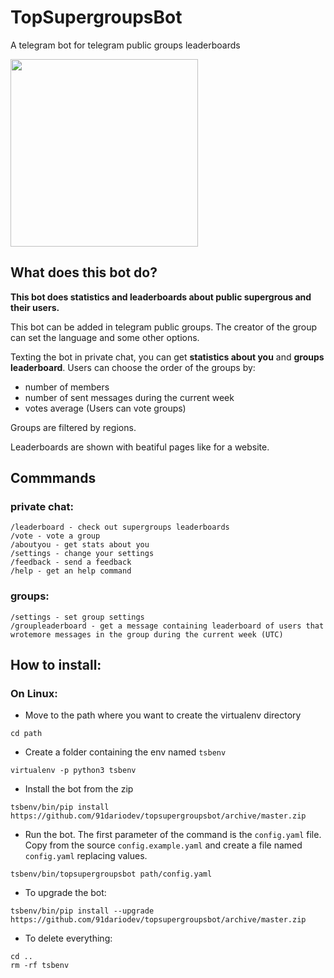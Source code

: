 # TopSupergroupsBot
A telegram bot for telegram public groups leaderboards

<img src="../master/resources/logo/trasparencylogo.png" width="300">

## What does this bot do?
**This bot does statistics and leaderboards about public supergrous and their users.**


This bot can be added in telegram public groups. The creator of the group can set the language and some other options.

Texting the bot in private chat, you can get **statistics about you** and **groups leaderboard**. Users can choose the order of the groups by:

- number of members
- number of sent messages during the current week
- votes average (Users can vote groups)

Groups are filtered by regions.

Leaderboards are shown with beatiful pages like for a website.

## Commmands

### private chat:
```
/leaderboard - check out supergroups leaderboards
/vote - vote a group
/aboutyou - get stats about you
/settings - change your settings
/feedback - send a feedback
/help - get an help command
```

### groups:
```
/settings - set group settings
/groupleaderboard - get a message containing leaderboard of users that wrotemore messages in the group during the current week (UTC)
```


## How to install:

### On Linux:

- Move to the path where you want to create the virtualenv directory
```
cd path
```
- Create a folder containing the env named `tsbenv`
```
virtualenv -p python3 tsbenv 
```
- Install the bot from the zip
```
tsbenv/bin/pip install https://github.com/91dariodev/topsupergroupsbot/archive/master.zip
```
- Run the bot. The first parameter of the command is the `config.yaml` file. Copy from the source `config.example.yaml` and create a file named `config.yaml` replacing values.
```
tsbenv/bin/topsupergroupsbot path/config.yaml
```
- To upgrade the bot:
```
tsbenv/bin/pip install --upgrade https://github.com/91dariodev/topsupergroupsbot/archive/master.zip
```
- To delete everything:
```
cd ..
rm -rf tsbenv
```
